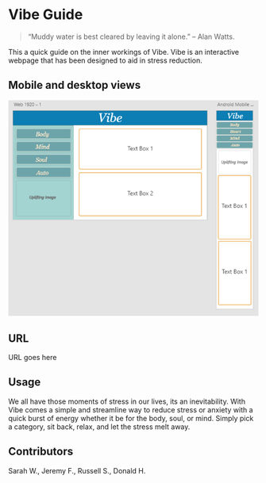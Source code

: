 # Vibe Guide

> “Muddy water is best cleared by leaving it alone.” – Alan Watts.

This a quick guide on the inner workings of Vibe. Vibe is an interactive webpage that has been designed to aid in stress reduction.

## Mobile and desktop views

![browserviews](images/image.png)

## URL

URL goes here

## Usage

We all have those moments of stress in our lives, its an inevitability. With Vibe comes a simple and streamline way to reduce stress or anxiety with a quick burst of energy whether it be for the body, soul, or mind. Simply pick a category, sit back, relax, and let the stress melt away.

## Contributors

Sarah W., Jeremy F., Russell S., Donald H.
